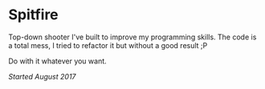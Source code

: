 # Spitfire
Top-down shooter I've built to improve my programming skills. The code is a total mess, I tried to refactor it but without a good result ;P

Do with it whatever you want.

*Started August 2017*
